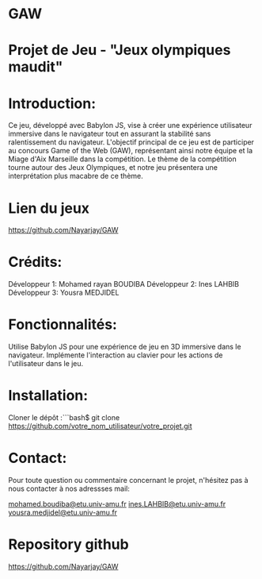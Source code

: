 # GAW
 
# Projet de Jeu - "Jeux olympiques maudit"

# Introduction:

Ce jeu, développé avec Babylon JS, vise à créer une expérience utilisateur immersive dans le navigateur tout en assurant la stabilité sans ralentissement du navigateur. L'objectif principal de ce jeu est de participer au concours Game of the Web (GAW), représentant ainsi notre équipe et la Miage d'Aix Marseille dans la compétition. Le thème de la compétition tourne autour des Jeux Olympiques, et notre jeu présentera une interprétation plus macabre de ce thème.

# Lien du jeux 

https://github.com/Nayarjay/GAW

# Crédits:

Développeur 1: Mohamed rayan BOUDIBA 
Développeur 2: Ines LAHBIB
Développeur 3: Yousra MEDJIDEL


# Fonctionnalités:

Utilise Babylon JS pour une expérience de jeu en 3D immersive dans le navigateur.
Implémente l'interaction au clavier pour les actions de l'utilisateur dans le jeu.


# Installation:
Cloner le dépôt :```bash$ git clone https://github.com/votre_nom_utilisateur/votre_projet.git


# Contact:
Pour toute question ou commentaire concernant le projet, n'hésitez pas à nous contacter à nos adressses mail:

mohamed.boudiba@etu.univ-amu.fr
ines.LAHBIB@etu.univ-amu.fr
yousra.medjidel@etu.univ-amu.fr

# Repository github

https://github.com/Nayarjay/GAW